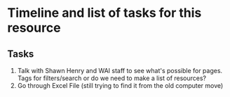 # Timeline and list of tasks for this resource
## Tasks
1. Talk with Shawn Henry and WAI staff to see what's possible for pages.  Tags for filters/search or do we need to make a list of resources? 
1. Go through Excel File (still trying to find it from the old computer move) 
